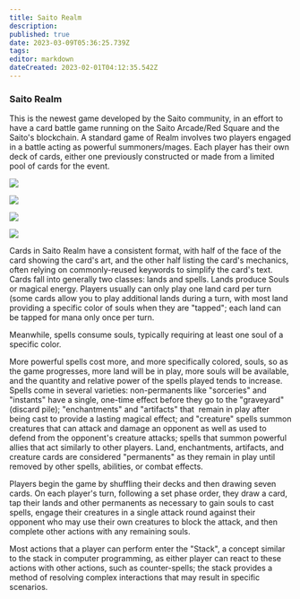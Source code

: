 ```yaml
---
title: Saito Realm
description: 
published: true
date: 2023-03-09T05:36:25.739Z
tags: 
editor: markdown
dateCreated: 2023-02-01T04:12:35.542Z
---
```


### Saito Realm

This is the newest game developed by the Saito community, in an effort to have a card battle game running on the Saito Arcade/Red Square and the Saito's blockchain. A standard game of Realm involves two players engaged in a battle acting as powerful summoners/mages. Each player has their own deck of cards, either one previously constructed or made from a limited pool of cards for the event.

![](/saito_realm/025_unguided_spirit.png)

![](/saito_realm/001_magic_cube_v3.png)

![](/saito_realm/008_leshy.png)

![](/saito_realm/021_haven_judicator.png)



Cards in Saito Realm have a consistent format, with half of the face of the card showing the card's art, and the other half listing the card's mechanics, often relying on commonly-reused keywords to simplify the card's text. Cards fall into generally two classes: lands and spells. Lands produce Souls or magical energy. Players usually can only play one land card per turn (some cards allow you to play additional lands during a turn, with most land providing a specific color of souls when they are "tapped"; each land can be tapped for mana only once per turn. 

Meanwhile, spells consume souls, typically requiring at least one soul of a specific color. 


More powerful spells cost more, and more specifically colored, souls, so as the game progresses, more land will be in play, more souls will be available, and the quantity and relative power of the spells played tends to increase. Spells come in several varieties: non-permanents like "sorceries" and "instants" have a single, one-time effect before they go to the "graveyard" (discard pile); "enchantments" and "artifacts" that  remain in play after being cast to provide a lasting magical effect; and "creature" spells summon creatures that can attack and damage an opponent as well as used to defend from the opponent's creature attacks; spells that summon powerful allies that act similarly to other players. Land, enchantments, artifacts, and creature cards are considered "permanents" as they remain in play until removed by other spells, abilities, or combat effects.  

Players begin the game by shuffling their decks and then drawing seven cards. On each player's turn, following a set phase order, they draw a card, tap their lands and other permanents as necessary to gain souls to cast spells, engage their creatures in a single attack round against their opponent who may use their own creatures to block the attack, and then complete other actions with any remaining souls. 

Most actions that a player can perform enter the "Stack", a concept similar to the stack in computer programming, as either player can react to these actions with other actions, such as counter-spells; the stack provides a method of resolving complex interactions that may result in specific scenarios.